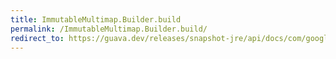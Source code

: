 ```yaml
---
title: ImmutableMultimap.Builder.build
permalink: /ImmutableMultimap.Builder.build/
redirect_to: https://guava.dev/releases/snapshot-jre/api/docs/com/google/common/collect/ImmutableMultimap.Builder.html#build--
---
```

